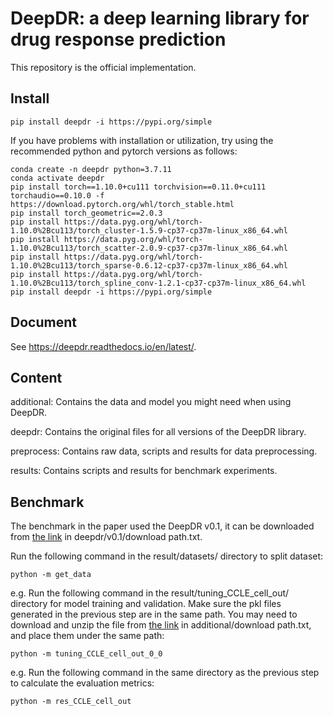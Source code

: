 # DeepDR: a deep learning library for drug response prediction

This repository is the official implementation.

## Install

```
pip install deepdr -i https://pypi.org/simple
```

If you have problems with installation or utilization, try using the recommended python and pytorch versions as follows:

```
conda create -n deepdr python=3.7.11
conda activate deepdr
pip install torch==1.10.0+cu111 torchvision==0.11.0+cu111 torchaudio==0.10.0 -f https://download.pytorch.org/whl/torch_stable.html
pip install torch_geometric==2.0.3
pip install https://data.pyg.org/whl/torch-1.10.0%2Bcu113/torch_cluster-1.5.9-cp37-cp37m-linux_x86_64.whl
pip install https://data.pyg.org/whl/torch-1.10.0%2Bcu113/torch_scatter-2.0.9-cp37-cp37m-linux_x86_64.whl
pip install https://data.pyg.org/whl/torch-1.10.0%2Bcu113/torch_sparse-0.6.12-cp37-cp37m-linux_x86_64.whl
pip install https://data.pyg.org/whl/torch-1.10.0%2Bcu113/torch_spline_conv-1.2.1-cp37-cp37m-linux_x86_64.whl
pip install deepdr -i https://pypi.org/simple
```

## Document
See https://deepdr.readthedocs.io/en/latest/.

## Content

additional: Contains the data and model you might need when using DeepDR.

deepdr: Contains the original files for all versions of the DeepDR library.

preprocess: Contains raw data, scripts and results for data preprocessing.

results: Contains scripts and results for benchmark experiments.

## Benchmark

The benchmark in the paper used the DeepDR v0.1, it can be downloaded from [the link](https://drive.google.com/file/d/1usL_HFmCfndN4hkHq97CR4Lj1JaxiMm_/view?usp=sharing) in deepdr/v0.1/download path.txt.

Run the following command in the result/datasets/ directory to split dataset:

```
python -m get_data
```

e.g. Run the following command in the result/tuning_CCLE_cell_out/ directory for model training and validation. 
Make sure the pkl files generated in the previous step are in the same path. 
You may need to download and unzip the file from [the link](https://huggingface.co/spaces/user15632/DeepDR/tree/main/additional) in additional/download path.txt, and place them under the same path:

```
python -m tuning_CCLE_cell_out_0_0
```

e.g. Run the following command in the same directory as the previous step to calculate the evaluation metrics:

```
python -m res_CCLE_cell_out
```
